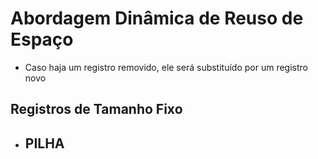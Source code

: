 # Abordagem Dinâmica de Reuso de Espaço
- Caso haja um registro removido, ele será substituído por um registro novo

## Registros de Tamanho Fixo
- **PILHA**
  - 